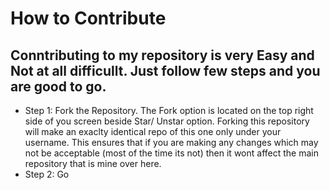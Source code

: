 # How to Contribute
## Conntributing to my repository is very Easy and Not at all difficullt.  Just follow few steps and you are good to go.
* Step 1: Fork the Repository. The Fork option is located on the top right side of you screen beside Star/ Unstar option. Forking this repository will make an exaclty identical repo of this one only under your username. This ensures that if you are making any changes which may not be acceptable (most of the time its not) then it wont affect the main repository that is mine over here.
* Step 2: Go 
